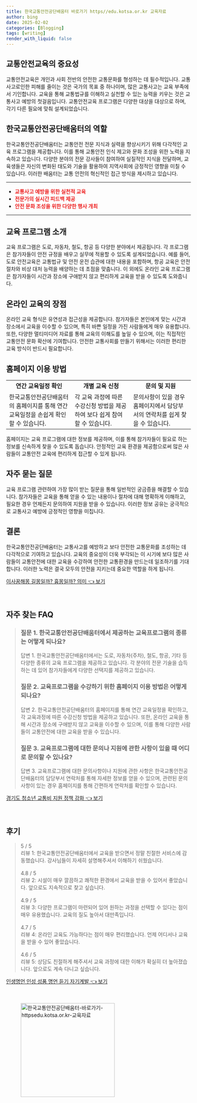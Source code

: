 ```yaml
---
title: 한국교통안전공단배움터 바로가기 https//edu.kotsa.or.kr 교육자료
author: bing
date: 2025-02-02
categories: [Blogging]
tags: [writing]
render_with_liquid: false
---
```



<h2 id='교통안전교육의 중요성'>교통안전교육의 중요성</h2>

<p>교통안전교육은 개인과 사회 전반의 안전한 교통문화를 형성하는 데 필수적입니다. 교통사고로인한 피해를 줄이는 것은 국가의 목표 중 하나이며, 많은 교통사고는 교육 부족에서 기인합니다. 교육을 통해 교통법규를 이해하고 실천할 수 있는 능력을 키우는 것은 교통사고 예방의 첫걸음입니다. 교통안전교육 프로그램은 다양한 대상을 대상으로 하며, 각기 다른 필요에 맞춰 설계되었습니다.</p>

<h2 id='한국교통안전공단배움터의 역할'>한국교통안전공단배움터의 역할</h2>

<p>한국교통안전공단배움터는 교통안전 전문 지식과 실력을 향상시키기 위해 다각적인 교육 프로그램을 제공합니다. 이를 통해 교통안전 인식 제고와 문화 조성을 위한 노력을 지속하고 있습니다. 다양한 분야의 전문 강사들이 참여하여 실질적인 지식을 전달하며, 교육생들은 자신의 변화된 태도와 기술을 활용하여 지역사회에 긍정적인 영향을 미칠 수 있습니다. 이러한 배움터는 교통 안전의 혁신적인 접근 방식을 제시하고 있습니다.</p>

<hr />

<ul>
    <li><b><span style="color: #ee2323;">교통사고 예방을 위한 실천적 교육</span></b></li>
    <li><b><span style="color: #ee2323;">전문가의 실시간 피드백 제공</span></b></li>
    <li><b><span style="color: #ee2323;">안전 문화 조성을 위한 다양한 행사 개최</span></b></li>
</ul>

<hr />

<h2 id='교육 프로그램 소개'>교육 프로그램 소개</h2>

<p>교육 프로그램은 도로, 자동차, 철도, 항공 등 다양한 분야에서 제공됩니다. 각 프로그램은 참가자들이 안전 규정을 배우고 실무에 적용할 수 있도록 설계되었습니다. 예를 들어, 도로 안전교육은 교통법규 및 안전 운전 습관에 대한 내용을 포함하며, 항공 교육은 안전 절차와 비상 대처 능력을 배양하는 데 초점을 맞춥니다. 이 외에도 온라인 교육 프로그램은 참가자들이 시간과 장소에 구애받지 않고 편리하게 교육을 받을 수 있도록 도와줍니다.</p>

<h2 id='온라인 교육의 장점'>온라인 교육의 장점</h2>

<p>온라인 교육 형식은 유연성과 접근성을 제공합니다. 참가자들은 본인에게 맞는 시간과 장소에서 교육을 이수할 수 있으며, 특히 바쁜 일정을 가진 사람들에게 매우 유용합니다. 또한, 다양한 멀티미디어 자료를 통해 교육의 이해도를 높일 수 있으며, 이는 직접적인 교통안전 문화 확산에 기여합니다. 안전한 교통사회를 만들기 위해서는 이러한 편리한 교육 방식이 반드시 필요합니다.</p>

<h2 id='홈페이지 이용 방법'>홈페이지 이용 방법</h2>

<table>
    <tr>
        <td style="text-align: center; height: 17px;"><b>연간 교육일정 확인</b></td>
        <td style="text-align: center; height: 17px;"><b>개별 교육 신청</b></td>
        <td style="text-align: center; height: 17px;"><b>문의 및 지원</b></td>
    </tr>
    <tr>
        <td>한국교통안전공단배움터의 홈페이지를 통해 연간 교육일정을 손쉽게 확인할 수 있습니다.</td>
        <td>각 교육 과정에 따른 수강신청 방법을 제공하여 보다 쉽게 참여할 수 있습니다.</td>
        <td>문의사항이 있을 경우 홈페이지에서 담당부서의 연락처를 쉽게 찾을 수 있습니다.</td>
    </tr>
</table>

<p>홈페이지는 교육 프로그램에 대한 정보를 제공하며, 이를 통해 참가자들이 필요로 하는 정보를 신속하게 찾을 수 있도록 돕습니다. 안정적인 교육 환경을 제공함으로써 많은 사람들이 교통안전 교육에 편리하게 접근할 수 있게 됩니다.</p>

<h2 id='자주 묻는 질문'>자주 묻는 질문</h2>

<p>교육 프로그램 관련하여 가장 많이 받는 질문을 통해 일반적인 궁금증을 해결할 수 있습니다. 참가자들은 교육을 통해 얻을 수 있는 내용이나 절차에 대해 명확하게 이해하고, 필요한 경우 언제든지 문의하여 지원을 받을 수 있습니다. 이러한 정보 공유는 궁극적으로 교통사고 예방에 긍정적인 영향을 미칩니다.</p>

<h2 id='결론'>결론</h2>

<p>한국교통안전공단배움터는 교통사고를 예방하고 보다 안전한 교통문화를 조성하는 데 다각적으로 기여하고 있습니다. 교육의 중요성이 더욱 부각되는 이 시기에 보다 많은 사람들이 교통안전에 대한 교육을 수강하여 안전한 교통환경을 만드는데 일조하기를 기대합니다. 이러한 노력은 결국 모두의 안전을 지키는데 중요한 역할을 하게 됩니다.</p>


<p><a class="click-button" title="이사꿈해몽 길몽일까? 흉몽일까? 의미" href="https://24nara.github.io/posts/%EC%9D%B4%EC%82%AC%EA%BF%88%ED%95%B4%EB%AA%BD-%EA%B8%B8%EB%AA%BD%EC%9D%BC%EA%B9%8C-%ED%9D%89%EB%AA%BD%EC%9D%BC%EA%B9%8C-%EC%9D%98%EB%AF%B8/" rel="dofollow">이사꿈해몽 길몽일까? 흉몽일까? 의미 👈 보기</a></p><br>
<h2 id='자주_찾는_FAQ'>자주 찾는 FAQ</h2>
<div itemscope="" itemtype="https://schema.org/FAQPage"> 
<blockquote> 
<div itemscope="" itemprop="mainEntity" itemtype="https://schema.org/Question"> 
<h3 itemprop="name">질문 1. 한국교통안전공단배움터에서 제공하는 교육프로그램의 종류는 어떻게 되나요?</h3> 
<div itemscope="" itemprop="acceptedAnswer" itemtype="https://schema.org/Answer"> 
<span itemprop="text"> 
<p>답변 1. 한국교통안전공단배움터에서는 도로, 자동차(주차), 철도, 항공, 기타 등 다양한 종류의 교육 프로그램을 제공하고 있습니다. 각 분야의 전문 기술을 습득하는 데 있어 참가자들에게 다양한 선택지를 제공하고 있습니다.</p> 
</span> 
</div> 
</div> 
<div itemscope="" itemprop="mainEntity" itemtype="https://schema.org/Question"> 
<h3 itemprop="name">질문 2. 교육프로그램을 수강하기 위한 홈페이지 이용 방법은 어떻게 되나요?</h3> 
<div itemscope="" itemprop="acceptedAnswer" itemtype="https://schema.org/Answer"> 
<span itemprop="text"> 
<p>답변 2. 한국교통안전공단배움터의 홈페이지를 통해 연간 교육일정을 확인하고, 각 교육과정에 따른 수강신청 방법을 제공하고 있습니다. 또한, 온라인 교육을 통해 시간과 장소에 구애받지 않고 교육을 이수할 수 있으며, 이를 통해 다양한 사람들이 교통안전에 대한 교육을 받을 수 있습니다.</p> 
</span> 
</div> 
</div> 
<div itemscope="" itemprop="mainEntity" itemtype="https://schema.org/Question"> 
<h3 itemprop="name">질문 3. 교육프로그램에 대한 문의나 지원에 관한 사항이 있을 때 어디로 문의할 수 있나요?</h3> 
<div itemscope="" itemprop="acceptedAnswer" itemtype="https://schema.org/Answer"> 
<span itemprop="text"> 
<p>답변 3. 교육프로그램에 대한 문의사항이나 지원에 관한 사항은 한국교통안전공단배움터의 담당부서 연락처를 통해 자세한 정보를 얻을 수 있으며, 관련된 문의사항이 있는 경우 홈페이지를 통해 간편하게 연락처를 확인할 수 있습니다.</p> 
</span> 
</div> 
</div> 
</blockquote> 
</div>
<p><a class="click-button" title="경기도 청소년 교통비 지원 정책 강화" href="https://24nara.github.io/posts/%EA%B2%BD%EA%B8%B0%EB%8F%84-%EC%B2%AD%EC%86%8C%EB%85%84-%EA%B5%90%ED%86%B5%EB%B9%84-%EC%A7%80%EC%9B%90-%EC%A0%95%EC%B1%85-%EA%B0%95%ED%99%94/" rel="dofollow">경기도 청소년 교통비 지원 정책 강화 👈 보기</a></p><br>
<h2 id='후기'>후기</h2>
<div itemscope itemtype="https://schema.org/Product">
  <blockquote>
  <div itemprop="review" itemscope itemtype="https://schema.org/Review">
      <div itemprop="reviewRating" itemscope itemtype="https://schema.org/Rating"> <span itemprop="ratingValue">5</span> / <span itemprop="bestRating">5</span> </div>
      <span itemprop="reviewBody">리뷰 1: 한국교통안전공단배움터에서 교육을 받으면서 정말 친절한 서비스에 감동했습니다. 강사님들이 자세히 설명해주셔서 이해하기 쉬웠습니다.</span>
  </div>
  <br>
  <div itemprop="review" itemscope itemtype="https://schema.org/Review">
      <div itemprop="reviewRating" itemscope itemtype="https://schema.org/Rating"> <span itemprop="ratingValue">4.8</span> / <span itemprop="bestRating">5</span> </div>
      <span itemprop="reviewBody">리뷰 2: 시설이 매우 깔끔하고 쾌적한 환경에서 교육을 받을 수 있어서 좋았습니다. 앞으로도 지속적으로 찾고 싶습니다.</span>
  </div>
  <br>
  <div itemprop="review" itemscope itemtype="https://schema.org/Review">
      <div itemprop="reviewRating" itemscope itemtype="https://schema.org/Rating"> <span itemprop="ratingValue">4.9</span> / <span itemprop="bestRating">5</span> </div>
      <span itemprop="reviewBody">리뷰 3: 다양한 프로그램이 마련되어 있어 원하는 과정을 선택할 수 있다는 점이 매우 유용했습니다. 교육의 질도 높아서 대만족입니다.</span>
  </div>
  <br>
  <div itemprop="review" itemscope itemtype="https://schema.org/Review">
      <div itemprop="reviewRating" itemscope itemtype="https://schema.org/Rating"> <span itemprop="ratingValue">4.7</span> / <span itemprop="bestRating">5</span> </div>
      <span itemprop="reviewBody">리뷰 4: 온라인 교육도 가능하다는 점이 매우 편리했습니다. 언제 어디서나 교육을 받을 수 있어 좋았습니다.</span>
  </div>
  <br>
  <div itemprop="review" itemscope itemtype="https://schema.org/Review">
      <div itemprop="reviewRating" itemscope itemtype="https://schema.org/Rating"> <span itemprop="ratingValue">4.6</span> / <span itemprop="bestRating">5</span> </div>
      <span itemprop="reviewBody">리뷰 5: 상담도 친절하게 해주셔서 교육 과정에 대한 이해가 확실히 더 높아졌습니다. 앞으로도 계속 다니고 싶습니다.</span>
  </div>
  </blockquote>
</div>
<p><a class="click-button" title="인생명언 인성 성품 명언 듣기 자기계발" href="https://24nara.github.io/posts/%EC%9D%B8%EC%83%9D%EB%AA%85%EC%96%B8-%EC%9D%B8%EC%84%B1-%EC%84%B1%ED%92%88-%EB%AA%85%EC%96%B8-%EB%93%A3%EA%B8%B0-%EC%9E%90%EA%B8%B0%EA%B3%84%EB%B0%9C/" rel="dofollow">인생명언 인성 성품 명언 듣기 자기계발 👈 보기</a></p><br>
<figure class="image"><img src="https://24nara.github.io/assets/img/thumbnail/한국교통안전공단배움터-바로가기-httpsedu.kotsa.or.kr-교육자료.webp" alt="한국교통안전공단배움터-바로가기-httpsedu.kotsa.or.kr-교육자료" width="256" height="256"></figure>